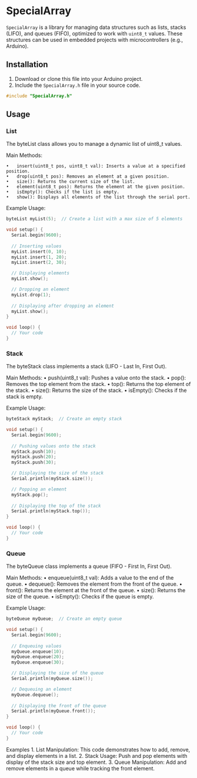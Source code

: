 # SpecialArray

`SpecialArray` is a library for managing data structures such as lists, stacks (LIFO), and queues (FIFO), optimized to work with `uint8_t` values. These structures can be used in embedded projects with microcontrollers (e.g., Arduino).

## Installation

1. Download or clone this file into your Arduino project.
2. Include the `SpecialArray.h` file in your source code.

```cpp
#include "SpecialArray.h"
```

## Usage

### List

The byteList class allows you to manage a dynamic list of uint8_t values.

Main Methods:

	•	insert(uint8_t pos, uint8_t val): Inserts a value at a specified position.
	•	drop(uint8_t pos): Removes an element at a given position.
	•	size(): Returns the current size of the list.
	•	element(uint8_t pos): Returns the element at the given position.
	•	isEmpty(): Checks if the list is empty.
	•	show(): Displays all elements of the list through the serial port.

Example Usage:
```cpp
byteList myList(5);  // Create a list with a max size of 5 elements

void setup() {
  Serial.begin(9600);
  
  // Inserting values
  myList.insert(0, 10);  
  myList.insert(1, 20);
  myList.insert(2, 30);

  // Displaying elements
  myList.show();

  // Dropping an element
  myList.drop(1);
  
  // Displaying after dropping an element
  myList.show();
}

void loop() {
  // Your code
}
```

### Stack

The byteStack class implements a stack (LIFO - Last In, First Out).

Main Methods:
	•	push(uint8_t val): Pushes a value onto the stack.
	•	pop(): Removes the top element from the stack.
	•	top(): Returns the top element of the stack.
	•	size(): Returns the size of the stack.
	•	isEmpty(): Checks if the stack is empty.

Example Usage:

```cpp
byteStack myStack;  // Create an empty stack

void setup() {
  Serial.begin(9600);
  
  // Pushing values onto the stack
  myStack.push(10);
  myStack.push(20);
  myStack.push(30);

  // Displaying the size of the stack
  Serial.println(myStack.size());

  // Popping an element
  myStack.pop();
  
  // Displaying the top of the stack
  Serial.println(myStack.top());
}

void loop() {
  // Your code
}
```


### Queue

The byteQueue class implements a queue (FIFO - First In, First Out).

Main Methods:
	•	enqueue(uint8_t val): Adds a value to the end of the queue.
	•	dequeue(): Removes the element from the front of the queue.
	•	front(): Returns the element at the front of the queue.
	•	size(): Returns the size of the queue.
	•	isEmpty(): Checks if the queue is empty.

Example Usage:

```cpp
byteQueue myQueue;  // Create an empty queue

void setup() {
  Serial.begin(9600);
  
  // Enqueuing values
  myQueue.enqueue(10);
  myQueue.enqueue(20);
  myQueue.enqueue(30);

  // Displaying the size of the queue
  Serial.println(myQueue.size());

  // Dequeuing an element
  myQueue.dequeue();
  
  // Displaying the front of the queue
  Serial.println(myQueue.front());
}

void loop() {
  // Your code
}
```

Examples
	1.	List Manipulation: This code demonstrates how to add, remove, and display elements in a list.
	2.	Stack Usage: Push and pop elements with display of the stack size and top element.
	3.	Queue Manipulation: Add and remove elements in a queue while tracking the front element.
